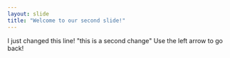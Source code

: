 ```yaml
---
layout: slide
title: "Welcome to our second slide!"
---
```

I just changed this line! "this is a second change"
Use the left arrow to go back!
